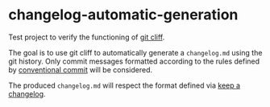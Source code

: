# changelog-automatic-generation

Test project to verify the functioning of [git cliff](https://git-cliff.org/).

The goal is to use git cliff to automatically generate a `changelog.md` using the git history.
Only commit messages formatted according to the rules defined by [conventional commit](https://www.conventionalcommits.org) will be considered.

The produced `changelog.md` will respect the format defined via [keep a changelog](https://keepachangelog.com/en/1.0.0/).